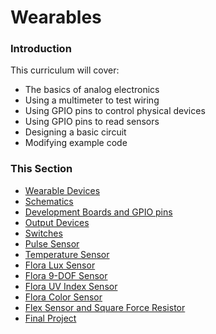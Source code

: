 # Wearables

### Introduction

This curriculum will cover:

- The basics of analog electronics
- Using a multimeter to test wiring
- Using GPIO pins to control physical devices
- Using GPIO pins to read sensors
- Designing a basic circuit
- Modifying example code 

### This Section

- [Wearable Devices](./WEARABLES.md)
- [Schematics](./SCHEMATICS.md)
- [Development Boards and GPIO pins](./DEVBOARDS.md)
- [Output Devices](./OUTPUT.md)
- [Switches](./SWITCHES.md)
- [Pulse Sensor](./PULSE.md)
- [Temperature Sensor](./TEMP.md)
- [Flora Lux Sensor](./LUX.md)
- [Flora 9-DOF Sensor](./9DOF.md)
- [Flora UV Index Sensor](./UV.md)
- [Flora Color Sensor](./RGB.md)
- [Flex Sensor and Square Force Resistor](./ANALOG.md)
- [Final Project](./FINAL.md)